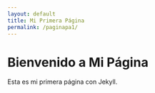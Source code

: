 ```yaml
---
layout: default
title: Mi Primera Página
permalink: /paginapa1/
---
```

# Bienvenido a Mi Página
Esta es mi primera página con Jekyll.
